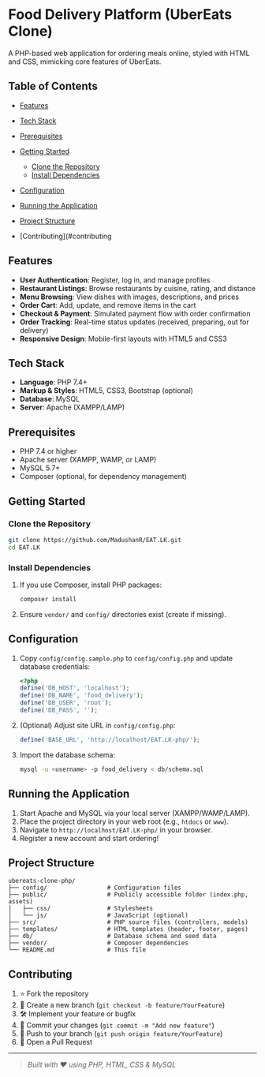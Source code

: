 # Food Delivery Platform (UberEats Clone)

A PHP-based web application for ordering meals online, styled with HTML and CSS, mimicking core features of UberEats.

## Table of Contents

* [Features](#features)
* [Tech Stack](#tech-stack)
* [Prerequisites](#prerequisites)
* [Getting Started](#getting-started)

  * [Clone the Repository](#clone-the-repository)
  * [Install Dependencies](#install-dependencies)
* [Configuration](#configuration)
* [Running the Application](#running-the-application)
* [Project Structure](#project-structure)
* [Contributing](#contributing

## Features

* **User Authentication**: Register, log in, and manage profiles
* **Restaurant Listings**: Browse restaurants by cuisine, rating, and distance
* **Menu Browsing**: View dishes with images, descriptions, and prices
* **Order Cart**: Add, update, and remove items in the cart
* **Checkout & Payment**: Simulated payment flow with order confirmation
* **Order Tracking**: Real-time status updates (received, preparing, out for delivery)
* **Responsive Design**: Mobile-first layouts with HTML5 and CSS3

## Tech Stack

* **Language**: PHP 7.4+
* **Markup & Styles**: HTML5, CSS3, Bootstrap (optional)
* **Database**: MySQL
* **Server**: Apache (XAMPP/LAMP)

## Prerequisites

* PHP 7.4 or higher
* Apache server (XAMPP, WAMP, or LAMP)
* MySQL 5.7+
* Composer (optional, for dependency management)

## Getting Started

### Clone the Repository

```bash
git clone https://github.com/MadushanR/EAT.LK.git
cd EAT.LK
```

### Install Dependencies

1. If you use Composer, install PHP packages:

   ```bash
   composer install
   ```
2. Ensure `vendor/` and `config/` directories exist (create if missing).

## Configuration

1. Copy `config/config.sample.php` to `config/config.php` and update database credentials:

   ```php
   <?php
   define('DB_HOST', 'localhost');
   define('DB_NAME', 'food_delivery');
   define('DB_USER', 'root');
   define('DB_PASS', '');
   ```
2. (Optional) Adjust site URL in `config/config.php`:

   ```php
   define('BASE_URL', 'http://localhost/EAT.LK-php/');
   ```
3. Import the database schema:

   ```bash
   mysql -u <username> -p food_delivery < db/schema.sql
   ```

## Running the Application

1. Start Apache and MySQL via your local server (XAMPP/WAMP/LAMP).
2. Place the project directory in your web root (e.g., `htdocs` or `www`).
3. Navigate to `http://localhost/EAT.LK-php/` in your browser.
4. Register a new account and start ordering!

## Project Structure

```text
ubereats-clone-php/
├── config/                 # Configuration files
├── public/                 # Publicly accessible folder (index.php, assets)
│   ├── css/                # Stylesheets
│   └── js/                 # JavaScript (optional)
├── src/                    # PHP source files (controllers, models)
├── templates/              # HTML templates (header, footer, pages)
├── db/                     # Database schema and seed data
├── vendor/                 # Composer dependencies
└── README.md               # This file
```

## Contributing

1. ⭐️ Fork the repository
2. 🔀 Create a new branch (`git checkout -b feature/YourFeature`)
3. 🛠️ Implement your feature or bugfix
4. 📄 Commit your changes (`git commit -m "Add new feature"`)
5. 🚀 Push to your branch (`git push origin feature/YourFeature`)
6. 🔎 Open a Pull Request


---

> *Built with ❤️ using PHP, HTML, CSS & MySQL*
